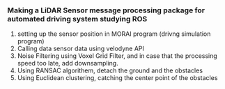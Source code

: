### Making a LiDAR Sensor message processing package for automated driving system studying ROS

1. setting up the sensor position in MORAI program (drivng simulation program)
2. Calling data sensor data using velodyne API
3. Noise Filtering using Voxel Grid Filter, and in case that the processing speed too late, add downsampling.
4. Using RANSAC algorithem, detach the ground and the obstacles
5. Using Euclidean clustering, catching the center point of the obstacles


